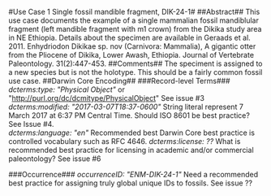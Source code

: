 #Use Case 1 Single fossil mandible fragment, DIK-24-1#
##Abstract##
This use case documents the example of a single mammalian fossil mandiblular fragment (left mandible fragment with m1 crown) from the Dikika study area in NE Ethiopia. Details about the specimen are available in Geraads et al. 2011. Enhydriodon Dikikae sp. nov (Carnivora: Mammalia), A gigantic otter from the Pliocene of Dikika, Lower Awash, Ethiopia. Journal of Vertebrate Paleontology. 31(2):447-453.
##Comments##
The speciment is assigned to a new species but is not the holotype. This should be a fairly common fossil use case.
##Darwin Core Encoding##
###Record-level Terms###
*dcterms:type: "Physical Object"* or "http://purl.org/dc/dcmitype/PhysicalObject" See issue #3   
*dcterms:modified: "2017-03-07T18:37-0600"*  String literal represent 7 March 2017 at 6:37 PM Central Time. Should ISO 8601 be best practice? See Issue #4.   
*dcterms:language: "en"*  Recommended best Darwin Core best practice is controlled vocabulary such as RFC 4646.
*dcterms:license: ??*  What is recommended best practice for licensing in academic and/or commercial paleontology? See issue #6

###Occurrence###
*occurrenceID: "ENM-DIK-24-1"* Need a recommended best practice for assigning truly global unique IDs to fossils. See issue ??
